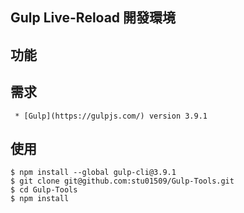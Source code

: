 ## Gulp Live-Reload 開發環境

## 功能

## 需求

     * [Gulp](https://gulpjs.com/) version 3.9.1

## 使用

```Shell
$ npm install --global gulp-cli@3.9.1
$ git clone git@github.com:stu01509/Gulp-Tools.git
$ cd Gulp-Tools
$ npm install 

```